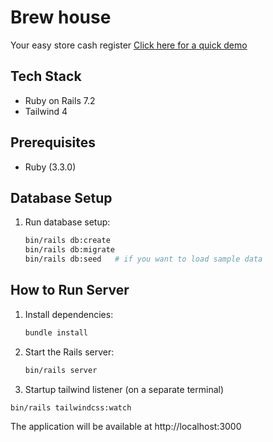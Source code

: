 # Brew house

Your easy store cash register
[Click here for a quick demo](https://www.loom.com/share/614c6edcd6e74d0493909940b9c08224?sid=a2e17162-f18f-41d5-ac26-9a8c7b0067b6)

## Tech Stack

- Ruby on Rails 7.2
- Tailwind 4

## Prerequisites

- Ruby (3.3.0)

## Database Setup

1. Run database setup:
   ```bash
   bin/rails db:create
   bin/rails db:migrate
   bin/rails db:seed   # if you want to load sample data
   ```

## How to Run Server

1. Install dependencies:
   ```bash
   bundle install
   ```

2. Start the Rails server:
   ```bash
   bin/rails server
   ```

3. Startup tailwind listener (on a separate terminal)
  ```bash
  bin/rails tailwindcss:watch
  ```

The application will be available at http://localhost:3000
